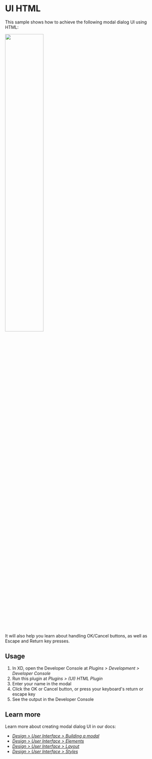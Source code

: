 # UI HTML

This sample shows how to achieve the following modal dialog UI using HTML:

<img src="../.meta/readme-assets/ui-hello-html-ui.png" width="50%" height="50%">

It will also help you learn about handling OK/Cancel buttons, as well as Escape and Return key presses.


## Usage

1. In XD, open the Developer Console at _Plugins > Development > Developer Console_
1. Run this plugin at _Plugins > (UI) HTML Plugin_
1. Enter your name in the modal
1. Click the OK or Cancel button, or press your keyboard's return or escape key
1. See the output in the Developer Console


## Learn more

Learn more about creating modal dialog UI in our docs:

- [_Design > User Interface > Building a modal_](https://adobexdplatform.com/plugin-docs/reference/ui/dialogs/)
- [_Design > User Interface > Elements_](https://adobexdplatform.com/plugin-docs/reference/ui/elements/)
- [_Design > User Interface > Layout_](https://adobexdplatform.com/plugin-docs/reference/ui/layout/)
- [_Design > User Interface > Styles_](https://adobexdplatform.com/plugin-docs/reference/ui/styles/)
